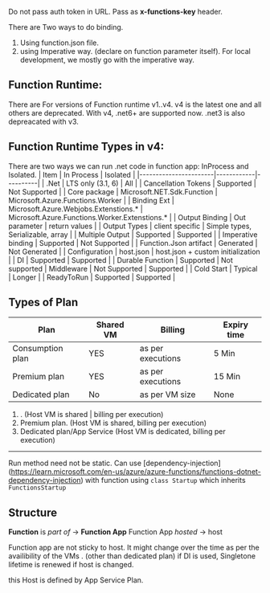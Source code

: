 Do not pass auth token in URL. Pass as **x-functions-key** header.

There are Two ways to do binding. 
1. Using function.json file.
1. using Imperative way. (declare on function parameter itself). For local development, we mostly go with the imperative way.

## Function Runtime:
There are For versions of Function runtime v1..v4. v4 is the latest one and all others are deprecated. 
With v4, .net6+ are supported now. .net3 is also depreacated with v3.

## Function Runtime Types in v4:
There are two ways we can run .net code in function app: InProcess and Isolated. 
| Item                  | In Process | Isolated |
|-----------------------|------------|----------|
| .Net                   | LTS only (3.1, 6) | All |
| Cancellation Tokens    | Supported | Not Supported |
| Core package           | Microsoft.NET.Sdk.Function | Microsoft.Azure.Functions.Worker |
| Binding Ext            | Microsoft.Azure.Webjobs.Extenstions.* | Microsoft.Azure.Functions.Worker.Extenstions.* |
| Output Binding         | Out parameter | return values |
| Output Types           | client specific | Simple types, Serializable, array | 
| Multiple Output        | Supported | Supported | 
| Imperative binding     | Supported | Not Supported |
| Function.Json artifact | Generated | Not Generated | 
| Configuration          | host.json | host.json + custom initialization | 
| DI                     | Supported | Supported |
| Durable Function       | Supported | Not supported 
| Middleware             | Not Supported | Supported | 
| Cold Start             | Typical   | Longer | 
| ReadyToRun             | Supported | Supported | 



## Types of Plan
| Plan | Shared VM | Billing | Expiry time |
|------|-----------|---------|-------------|
| Consumption plan | YES | as per executions | 5 Min |
| Premium plan | YES | as per executions | 15 Min |
| Dedicated plan | No | as per VM size | None |

1. . (Host VM is shared |  billing per execution)
1. Premium plan. (Host VM is shared, billing per execution)
1. Dedicated plan/App Service (Host VM is dedicated, billing per execution)
------------------------------------------------

Run method need not be static. 
Can use [dependency-injection] (https://learn.microsoft.com/en-us/azure/azure-functions/functions-dotnet-dependency-injection) with function using `class Startup` which inherits `FunctionsStartup`

## Structure
**Function** is _part of_ -> **Function App**
Function App _hosted_ -> host

Function app are not sticky to host. It might change over the time as per the availibility of the VMs . (other than dedicated plan)
if DI is used, Singletone lifetime is renewed if host is changed.


this Host is defined by App Service Plan.
